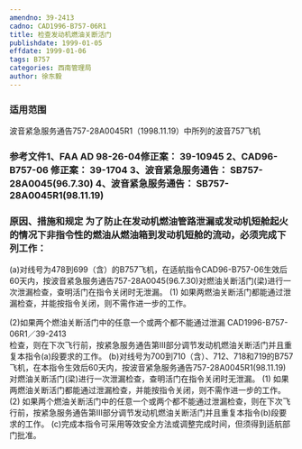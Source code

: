 ```yaml
---
amendno: 39-2413
cadno: CAD1996-B757-06R1
title: 检查发动机燃油关断活门
publishdate: 1999-01-05
effdate: 1999-01-06
tags: B757
categories: 西南管理局
author: 徐东毅
---
```


### 适用范围 
波音紧急服务通告757-28A0045R1（1998.11.19）中所列的波音757飞机

### 参考文件1、FAA AD 98-26-04修正案： 39-10945 2、CAD96-B757-06 修正案： 39-1704 3、波音紧急服务通告： SB757-28A0045(96.7.30) 4、波音紧急服务通告： SB757-28A0045R1(98.11.19) 

### 原因、措施和规定 为了防止在发动机燃油管路泄漏或发动机短舱起火的情况下非指令性的燃油从燃油箱到发动机短舱的流动，必须完成下列工作： 
(a)对线号为478到699（含）的B757飞机，在适航指令CAD96-B757-06生效后60天内，按波音紧急服务通告757-28A0045(96.7.30)对燃油关断活门(梁)进行一次泄漏检查，查明活门在指令关闭时无泄漏。 
(1)
如果两燃油关断活门都能通过泄漏检查，并能按指令关闭，则不需作进一步的工作。 

(2)如果两个燃油关断活门中的任意一个或两个都不能通过泄漏
  CAD1996-B757-06R1／39-2413   
检查，则在下次飞行前，按紧急服务通告第Ⅲ部分调节发动机燃油关断活门并且重复本指令(a)段要求的工作。 
(b)对线号为700到710（含）、712、718和719的B757飞机，在本指令生效后60天内，按波音紧急服务通告757-28A0045R1(98.11.19)对燃油关断活门(梁)进行一次泄漏检查，查明活门在指令关闭时无泄漏。
(1)
如果两燃油关断活门都能通过泄漏检查，并能按指令关闭，则不需作进一步的工作。 
(2)
如果两个燃油关断活门中的任意一个或两个都不能通过泄漏检查，则在下次飞行前，按紧急服务通告第Ⅲ部分调节发动机燃油关断活门并且重复本指令(b)段要求的工作。 
(c)完成本指令可采用等效安全方法或调整完成时间，但须得到适航部门批准。

